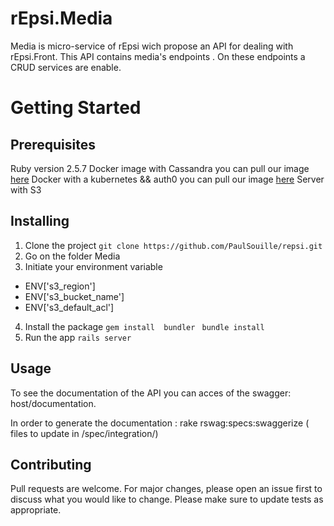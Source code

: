 # rEpsi.Media
Media is micro-service of rEpsi wich propose an API for dealing with rEpsi.Front.
This API contains  media's endpoints .
On these endpoints a CRUD services are enable. 

# Getting Started

## Prerequisites
 Ruby version 2.5.7
 Docker image with Cassandra you can pull our image [here](http://link)
 Docker with a kubernetes && auth0  you can pull our image [here]()
 Server with S3 

## Installing

1. Clone the project
```git clone https://github.com/PaulSouille/repsi.git```
2. Go on the folder Media
3. Initiate your environment variable
* ENV['s3_region']
* ENV['s3_bucket_name']
* ENV['s3_default_acl']
4. Install the package
```gem install  bundler ```
```bundle install```
5. Run the app
```rails server```




## Usage
To see the documentation of the API you can acces of the swagger:  host/documentation.

In order to generate the documentation : 
rake rswag:specs:swaggerize
 ( files to update in /spec/integration/)


## Contributing
Pull requests are welcome. For major changes, please open an issue first to discuss what you would like to change.
Please make sure to update tests as appropriate.
 

